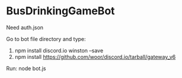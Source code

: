 # BusDrinkingGameBot
Need auth.json


Go to bot file directory and type:
  1. npm install discord.io winston –save
  2. npm install https://github.com/woor/discord.io/tarball/gateway_v6

Run: node bot.js
